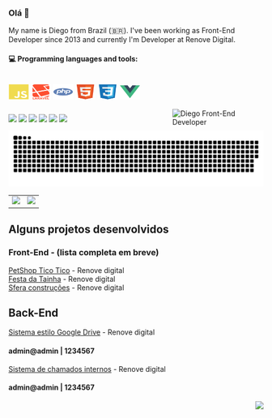 ### Olá 👋

My name is Diego from Brazil (🇧🇷). I've been working as Front-End Developer since 2013 and currently I'm Developer at Renove Digital.

#### :computer: Programming languages and tools: 

<div style="display: inline_block"><br>
  <img align="center" alt="Diego Front-End Developer - js" height="30" width="40" src="https://raw.githubusercontent.com/devicons/devicon/master/icons/javascript/javascript-plain.svg">
  <img align="center" alt="Diego Front-End Developer - Laravel" height="30" width="40" src="https://raw.githubusercontent.com/devicons/devicon/master/icons/laravel/laravel-plain-wordmark.svg">
  <img align="center" alt="Diego Front-End Developer - js" height="30" width="40" src="https://raw.githubusercontent.com/devicons/devicon/master/icons/php/php-plain.svg">
  <img align="center" alt="Diego Front-End Developer - js" height="30" width="40" src="https://raw.githubusercontent.com/devicons/devicon/master/icons/html5/html5-original.svg">
  <img align="center" alt="Diego Front-End Developer - js" height="30" width="40" src="https://raw.githubusercontent.com/devicons/devicon/master/icons/css3/css3-original.svg">
  <img align="center" alt="Diego Front-End Developer - Vuejs" height="30" width="40" src="https://raw.githubusercontent.com/devicons/devicon/master/icons/vuejs/vuejs-original.svg">
  
</div>

  ##
  <img style='margin-top:-10px' width='180' align="right" alt="Diego Front-End Developer" src="https://octodex.github.com/images/spidertocat.png">
 
<div  style="display: inline_block" width='100%'> 
  <a href="#" target="_blank"><img src="https://img.shields.io/badge/YouTube-FF0000?style=for-the-badge&logo=youtube&logoColor=white" target="_blank"></a>
  <a href="https://www.instagram.com/diegoslva7/" target="_blank"><img src="https://img.shields.io/badge/-Instagram-%23E4405F?style=for-the-badge&logo=instagram&logoColor=white" target="_blank"></a>
 	<a href="#" target="_blank"><img src="https://img.shields.io/badge/Twitch-9146FF?style=for-the-badge&logo=twitch&logoColor=white" target="_blank"></a>
 <a href="#" target="_blank"><img src="https://img.shields.io/badge/Discord-7289DA?style=for-the-badge&logo=discord&logoColor=white" target="_blank"></a> 
  <a href = "mailto:diegoslva7@gmail.com"><img src="https://img.shields.io/badge/-Gmail-%23333?style=for-the-badge&logo=gmail&logoColor=white" target="_blank"></a>
  <a href="https://www.linkedin.com/in/diegoslva" target="_blank"><img src="https://img.shields.io/badge/-LinkedIn-%230077B5?style=for-the-badge&logo=linkedin&logoColor=white" target="_blank"></a> 
 
  ![Snake animation](https://github.com/diegoslva/diegoslva/blob/output/github-contribution-grid-snake.svg)
 
</div>
  
<table cellpadding="0" border='0'>
  <tr>
    <td style='border:none;'>
      <img height='180em' src="https://github-readme-stats.vercel.app/api?username=diegoslva&show_icons=true&theme=dracula&include_all_commits=true&count_private=true"/></td>
    <td valign="top"><img height='180em' src="https://github-readme-stats.vercel.app/api/top-langs/?username=diegoslva&layout=compact&langs_count=7&orgs=renovedigital&theme=dracula"/></td>
  </tr>
</table>

## 

## Alguns projetos desenvolvidos

### Front-End - (lista completa em breve)
[PetShop Tico Tico](https://ticoticopetshop.com.br/) - Renove digital\
[Festa da Tainha](https://www.festadatainhapg.com.br/) - Renove digital\
[Sfera construções](https://sferaconstrucoes.com.br/) - Renove digital

## Back-End
[Sistema estilo Google Drive](https://godrive-clone.herokuapp.com/) - Renove digital
#### admin@admin | 1234567


[Sistema de chamados internos](https://tickets-internos.herokuapp.com/) - Renove digital
#### admin@admin | 1234567



<img align="right" src='https://github-readme-stats.vercel.app/api/wakatime?username=diegoslva&layout=compact&theme=radical'>




